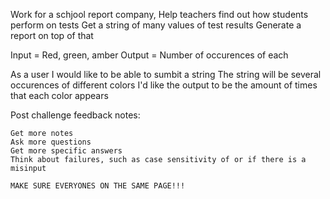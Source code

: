 Work for a schjool report company,
Help teachers find out how students perform on tests
Get a string of many values of test results
Generate a report on top of that 

Input = Red, green, amber
Output = Number of occurences of each

As a user I would like to be able to sumbit a string
The string will be several occurences of different colors
I'd like the output to be the amount of times that each color appears


Post challenge feedback notes:

    Get more notes
    Ask more questions
    Get more specific answers
    Think about failures, such as case sensitivity of or if there is a misinput

    MAKE SURE EVERYONES ON THE SAME PAGE!!!